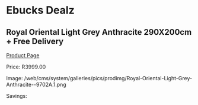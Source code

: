 
# Ebucks Dealz
## Royal Oriental Light Grey Anthracite 290X200cm + Free Delivery
[Product Page](https://www.ebucks.com/web/shop/productSelected.do?prodId=1210431495&catId=375509364)

Price: R3999.00

Image: /web/cms/system/galleries/pics/prodimg/Royal-Oriental-Light-Grey-Anthracite--9702A.1.png

Savings: 


	